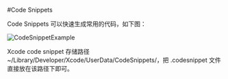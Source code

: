 
#Code Snippets

Code Snippets 可以快速生成常用的代码，如下图：

![CodeSnippetExample](https://raw.githubusercontent.com/devwy/WYCodeSnippets/master/Screenshot/Untitled.gif)

Xcode code snippet 存储路径 ~/Library/Developer/Xcode/UserData/CodeSnippets/，把 .codesnippet 文件直接放在该路径下即可。


